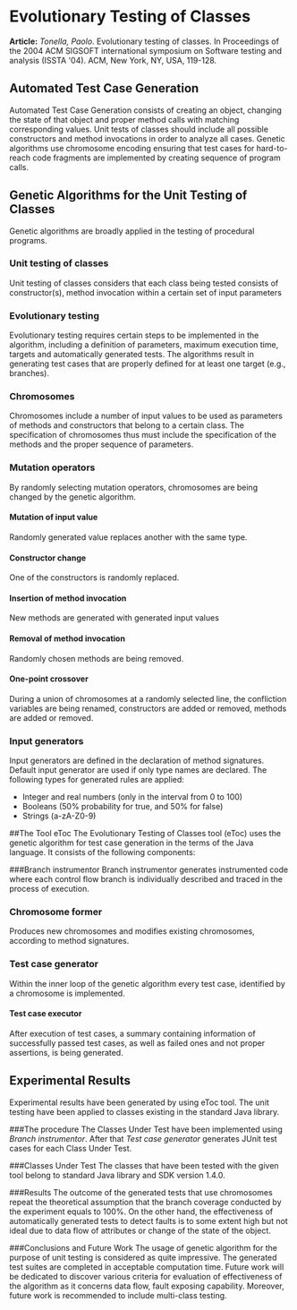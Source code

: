 # Evolutionary Testing of Classes
**Article:**
*Tonella, Paolo*. Evolutionary testing of classes. In Proceedings of the 2004 ACM SIGSOFT international symposium on Software testing and analysis (ISSTA '04). ACM, New York, NY, USA, 119-128.


## Automated Test Case Generation
Automated Test Case Generation consists of creating an object, changing the state of that object and proper method calls with matching corresponding values. 
Unit tests of classes should include all possible constructors and method invocations in order to analyze all cases.
Genetic algorithms use chromosome encoding ensuring that test cases for hard-to-reach code fragments are implemented by creating sequence of program calls.

## Genetic Algorithms for the Unit Testing of Classes
Genetic algorithms are broadly applied in the testing of procedural programs.

### Unit testing of classes
Unit testing of classes considers that each class being tested consists of constructor(s), method invocation within a certain set of input parameters

### Evolutionary testing
Evolutionary testing requires certain steps to be implemented in the algorithm, including a definition of parameters, maximum execution time, targets and automatically generated tests.
The algorithms result in generating test cases that are properly defined for at least one target (e.g., branches). 

### Chromosomes
Chromosomes include a number of input values to be used as parameters of methods and constructors that belong to a certain class.
The specification of chromosomes thus must include the specification of the methods and the proper sequence of parameters.

### Mutation operators
By randomly selecting mutation operators, chromosomes are being changed by the genetic algorithm.
#### Mutation of input value
Randomly generated value replaces another with the same type.
#### Constructor change
One of the constructors is randomly replaced.
#### Insertion of method invocation
New methods are generated with generated input values
#### Removal of method invocation
Randomly chosen methods are being removed.
#### One-point crossover
During a union of chromosomes at a randomly selected line, the confliction variables are being renamed, constructors are added or removed, methods are added or removed.

### Input generators
Input generators are defined in the declaration of method signatures. 
Default input generator are used if only type names are declared.
The following types for generated rules are applied:
- Integer and real numbers (only in the interval from 0 to 100)
- Booleans (50% probability for true, and 50% for false)
- Strings (a-zA-Z0-9) 

##The Tool eToc
The Evolutionary Testing of Classes tool (eToc) uses the genetic algorithm for test case generation in the terms of the Java language.
It consists of the following components:

###Branch instrumentor
Branch instrumentor generates instrumented code where each control flow branch is individually described and traced in the process of execution. 

### Chromosome former
Produces new chromosomes and modifies existing chromosomes, according to method signatures. 

### Test case generator 
Within the inner loop of the genetic algorithm every test case, identified by a chromosome is implemented.

#### Test case executor
After execution of test cases, a summary containing information of successfully passed test cases, as well as failed ones and not proper assertions, is being generated.

## Experimental Results
Experimental results have been generated by using eToc tool.
The unit testing have been applied to classes existing in the standard Java library.

###The procedure
The Classes Under Test have been implemented using *Branch instrumentor*.
After that *Test case generator* generates JUnit test cases for each Class Under Test. 

###Classes Under Test
The classes that have been tested with the given tool belong to standard Java library and SDK version 1.4.0.

###Results
The outcome of the generated tests that use chromosomes repeat the theoretical assumption that the branch coverage conducted by the experiment equals to 100%.
On the other hand, the effectiveness of automatically generated tests to detect faults is to some extent high but not ideal due to data flow of attributes or change of the state of the object. 

###Conclusions and Future Work
The usage of genetic algorithm for the purpose of unit testing is considered as quite impressive.
The generated test suites are completed in acceptable computation time.
Future work will be dedicated to discover various criteria for evaluation of effectiveness of the algorithm as it concerns data flow, fault exposing capability.
Moreover, future work is recommended to include multi-class testing.

